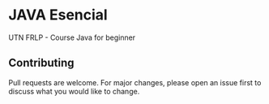 # JAVA Esencial
UTN FRLP - Course Java for beginner

### 

## Contributing
Pull requests are welcome. For major changes, please open an issue first to discuss what you would like to change.

